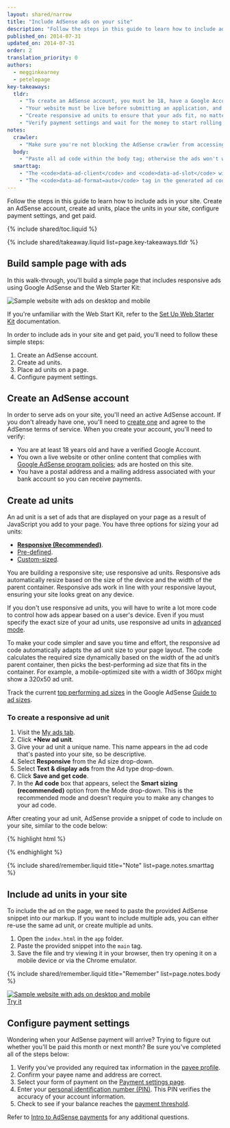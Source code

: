 ```yaml
---
layout: shared/narrow
title: "Include AdSense ads on your site"
description: "Follow the steps in this guide to learn how to include ads in your site. Create an AdSense account, create ad units, place the units in your site, configure payment settings, and get paid."
published_on: 2014-07-31
updated_on: 2014-07-31
order: 2
translation_priority: 0
authors:
  - megginkearney
  - petelepage
key-takeaways:
  tldr: 
    - "To create an AdSense account, you must be 18, have a Google Account, and address."
    - "Your website must be live before submitting an application, and the website content must comply with AdSense policies."
    - "Create responsive ad units to ensure that your ads fit, no matter what device a user views them on."
    - "Verify payment settings and wait for the money to start rolling in."
notes:
  crawler:
    - "Make sure you're not blocking the AdSense crawler from accessing your site (see <a href='https://support.google.com/adsense/answer/10532'>this help topic</a>)." 
  body:
    - "Paste all ad code within the body tag; otherwise the ads won't work."
  smarttag:
    - "The <code>data-ad-client</code> and <code>data-ad-slot</code> will be unique for each ad you generate."
    - "The <code>data-ad-format=auto</code> tag in the generated ad code enables the smart sizing behavior for the responsive ad unit."
---
```


<p class="intro">
  Follow the steps in this guide to learn how to include ads in your site. Create an AdSense account, create ad units, place the units in your site, configure payment settings, and get paid.
</p>

{% include shared/toc.liquid %}

{% include shared/takeaway.liquid list=page.key-takeaways.tldr %}

## Build sample page with ads

In this walk-through, you'll build a simple page that includes responsive ads
using Google AdSense and the Web Starter Kit:

<img src="images/ad-ss-600.png" sizes="100vw" 
  srcset="images/ad-ss-1200.png 1200w, 
          images/ad-ss-900.png 900w,
          images/ad-ss-600.png 600w, 
          images/ad-ss-300.png 300w" 
  alt="Sample website with ads on desktop and mobile">

If you're unfamiliar with the Web Start Kit, refer to the
[Set Up Web Starter Kit]({{site.fundamentals}}/getting-started/web-starter-kit/setting-up) documentation.

In order to include ads in your site and get paid, you'll need to follow these simple steps:

1. Create an AdSense account.
2. Create ad units.
3. Place ad units on a page.
4. Configure payment settings.

## Create an AdSense account
In order to serve ads on your site, you'll need an active AdSense account. If
you don't already have one, you'll need to [create one](https://www.google.com/adsense/) and agree to the
AdSense terms of service.  When you create your account, you'll need to verify:

* You are at least 18 years old and have a verified Google Account.
* You own a live website or other online content that complies with
[Google AdSense program policies](https://support.google.com/adsense/answer/48182);
ads are hosted on this site.
* You have a postal address and a mailing address associated with your bank account
so you can receive payments.

## Create ad units

An ad unit is a set of ads that are displayed on your page as a result of 
JavaScript you add to your page.  You have three options for sizing your ad
units:

* **[Responsive (Recommended)](https://support.google.com/adsense/answer/3213689)**. 
* [Pre-defined](https://support.google.com/adsense/answer/6002621).
* [Custom-sized](https://support.google.com/adsense/answer/3289364).

You are building a responsive site; use responsive ad units.
Responsive ads automatically resize based on the size of the device
and the width of the parent container.
Responsive ads work in line with your responsive layout,
ensuring your site looks great on any device.

If you don't use responsive ad units, you will have to write a lot more code 
to control how ads appear based on a user's device. Even if you must specify 
the exact size of your ad units, use responsive ad units in 
[advanced mode]({{site.fundamentals}}/monetization/ads/customize-ads.html#what-if-responsive-sizing-isnt-enough).

To make your code simpler and save you time and effort,
the responsive ad code automatically adapts the ad unit size to your page layout.
The code calculates the required size dynamically based on the width of the ad unit’s parent container,
then picks the best-performing ad size that fits in the container.
For example, a mobile-optimized site with a width of 360px might show a 320x50 ad unit.

Track the current
[top performing ad sizes](https://support.google.com/adsense/answer/6002621#top)
in the Google AdSense
[Guide to ad sizes](https://support.google.com/adsense/answer/6002621#top).

### To create a responsive ad unit

1. Visit the [My ads tab](https://www.google.com/adsense/app#myads-springboard).
2. Click <strong>+New ad unit</strong>.
3. Give your ad unit a unique name. This name appears in the ad code that's
pasted into your site, so be descriptive.
4. Select <strong>Responsive</strong> from the Ad size drop-down.
5. Select <strong>Text & display ads</strong> from the Ad type drop-down.
6. Click <strong>Save and get code</strong>.
7. In the <strong>Ad code</strong> box that appears, select the 
<strong>Smart sizing (recommended)</strong> option from the Mode drop-down. 
This is the recommended mode and doesn’t require you to make any changes to
your ad code.

After creating your ad unit, AdSense provide a snippet of code to include 
on your site, similar to the code below:

{% highlight html %}
<script async src="//pagead2.googlesyndication.com/pagead/js/adsbygoogle.js"></script>
<!-- Top ad in web starter kit sample -->
<ins class="adsbygoogle"
  style="display:block"
  data-ad-client="XX-XXX-XXXXXXXXXXXXXXXX"
  data-ad-slot="XXXXXXXXXX"
  data-ad-format="auto"></ins>
<script>
  (adsbygoogle = window.adsbygoogle || []).push({});
</script>
{% endhighlight %}

{% include shared/remember.liquid title="Note" list=page.notes.smarttag %}

## Include ad units in your site

To include the ad on the page, we need to paste the provided AdSense snippet
into our markup.  If you want to include multiple ads, you can either 
re-use the same ad unit, or create multiple ad units.

1. Open the `index.html` in the `app` folder.
2. Paste the provided snippet into the `main` tag.
3. Save the file and try viewing it in your browser, then try opening it on a 
mobile device or via the Chrome emulator.

{% include shared/remember.liquid title="Remember" list=page.notes.body %}

<div>
  <a href="/web/fundamentals/resources/samples/monetization/ads/">
    <img src="images/ad-ss-600.png" sizes="100vw" 
      srcset="images/ad-ss-1200.png 1200w, 
              images/ad-ss-900.png 900w,
              images/ad-ss-600.png 600w, 
              images/ad-ss-300.png 300w" 
      alt="Sample website with ads on desktop and mobile">
    <br>
    Try it
  </a>
</div>

## Configure payment settings

Wondering when your AdSense payment will arrive? Trying to figure out whether
you'll be paid this month or next month? Be sure you've completed all of
the steps below:

1. Verify you've provided any required tax information in the [payee profile](https://www.google.com/adsense/app#payments3/h=BILLING_PROFILE). 
2. Confirm your payee name and address are correct.
3. Select your form of payment on the [Payment settings page](https://www.google.com/adsense/app#payments3/h=ACCOUNT_SETTINGS).
4. Enter your [personal identification number (PIN)](https://support.google.com/adsense/answer/157667). This PIN verifies the accuracy of your account information.
5. Check to see if your balance reaches the [payment threshold](https://support.google.com/adsense/answer/1709871). 

Refer to [Intro to AdSense payments](https://support.google.com/adsense/answer/1709858)
for any additional questions.

